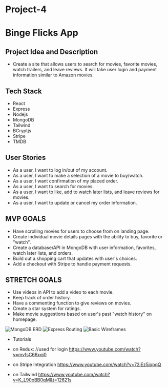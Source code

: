 # Project-4

# Binge Flicks App

## Project Idea and Description
- Create a site that allows users to search for movies, favorite movies, watch trailers, and leave reviews. It will take user login and payment information similar to Amazon movies. 

## Tech Stack

- React
- Express
- Nodejs
- MongoDB
- Tailwind
- BCryptjs
- Stripe
- TMDB

## User Stories

- As a user, I want to log in/out of my account.
- As a user, I want to make a selection of a movie to buy/watch. 
- As a user, I want confirmation of my placed order.
- As a user, I want to search for movies.
- As a user, I want to like, add to watch later lists, and leave reviews for movies.
- As a user, I want to update or cancel my order information.

## MVP GOALS

- Have scrolling movies for users to choose from on landing page.
- Create individual movie details pages with the ability to buy, favorite or "watch".
- Create a database/API in MongoDB with user information, favorites, watch later lists, and orders.
- Build out a shopping cart that updates with user's choices.
- Add a checkout with Stripe to handle payment requests. 


## STRETCH GOALS
- Use videos in API to add a video to each movie.
- Keep track of order history.
- Have a commenting function to give reviews on movies.
- Create a star system for ratings.
- Make movie suggestions based on user's past "watch history" on homepage.


![MongoDB ERD](https://i.imgur.com/W1OElOY.png)
![Express Routing](https://i.imgur.com/EwTKiAk.png)
![Basic Wireframes](https://i.imgur.com/taQjNJt.png)


* Tutorials
- on Redux:
//used for login
https://www.youtube.com/watch?v=mvfsC66xqj0

- on Stripe Integration
https://www.youtube.com/watch?v=72iEz5iopqQ

- on Tailwind
https://www.youtube.com/watch?v=K_L90oBB0qM&t=12621s


